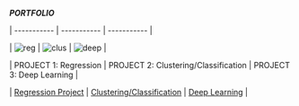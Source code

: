 ***PORTFOLIO***

| ----------- | ----------- | ----------- |

| ![reg](https://cdn.iconscout.com/icon/premium/png-256-thumb/linear-regression-1523177-1290088.png) | ![clus](https://raw.githubusercontent.com/pedrodbs/Aglomera/master/img/aglomera.ico) | ![deep](https://encrypted-tbn0.gstatic.com/images?q=tbn:ANd9GcTk8NdqICrGo0ANzHFMbmnJjP_H30X-duR8zw&usqp=CAU) |

| PROJECT 1: Regression | PROJECT 2: Clustering/Classification |  PROJECT 3: Deep Learning |

| [Regression Project](https://www.google.com) | [Clustering/Classification](https://www.google.com) |  [Deep Learning](https://www.google.com) |

